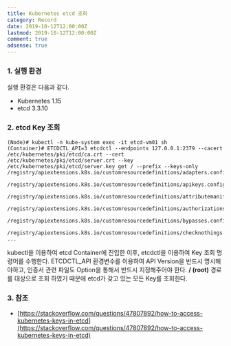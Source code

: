 ```yaml
---
title: Kubernetes etcd 조회
category: Record
date: 2019-10-12T12:00:00Z
lastmod: 2019-10-12T12:00:00Z
comment: true
adsense: true
---
```


### 1. 실행 환경

실행 환경은 다음과 같다.

* Kubernetes 1.15
* etcd 3.3.10

### 2. etcd Key 조회

~~~console
(Node)# kubectl -n kube-system exec -it etcd-vm01 sh
(Container)# ETCDCTL_API=3 etcdctl --endpoints 127.0.0.1:2379 --cacert /etc/kubernetes/pki/etcd/ca.crt --cert /etc/kubernetes/pki/etcd/server.crt --key /etc/kubernetes/pki/etcd/server.key get / --prefix --keys-only
/registry/apiextensions.k8s.io/customresourcedefinitions/adapters.config.istio.io

/registry/apiextensions.k8s.io/customresourcedefinitions/apikeys.config.istio.io

/registry/apiextensions.k8s.io/customresourcedefinitions/attributemanifests.config.istio.io

/registry/apiextensions.k8s.io/customresourcedefinitions/authorizations.config.istio.io

/registry/apiextensions.k8s.io/customresourcedefinitions/bypasses.config.istio.io

/registry/apiextensions.k8s.io/customresourcedefinitions/checknothings.config.istio.io
...
~~~

kubectl을 이용하여 etcd Container에 진입한 이후, etcdctl을 이용하여 Key 조회 명령어를 수행한다. ETCDCTL_API 환경변수를 이용하여 API Version을 반드시 명시해야하고, 인증서 관련 파일도 Option을 통해서 반드시 지정해주어야 한다. **/ (root)** 경로를 대상으로 조회 하였기 때문에 etcd가 갖고 있는 모든 Key를 조회한다.

### 3. 참조

* [https://stackoverflow.com/questions/47807892/how-to-access-kubernetes-keys-in-etcd](https://stackoverflow.com/questions/47807892/how-to-access-kubernetes-keys-in-etcd)